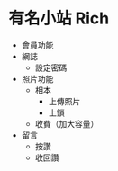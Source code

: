 # 有名小站 Rich

- 會員功能
- 網誌
  - 設定密碼
- 照片功能
  - 相本
    - 上傳照片
    - 上鎖
  - 收費（加大容量）
- 留言
  - 按讚
  - 收回讚 
